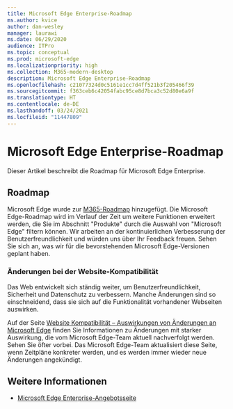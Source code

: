 ```yaml
---
title: Microsoft Edge Enterprise-Roadmap
ms.author: kvice
author: dan-wesley
manager: laurawi
ms.date: 06/29/2020
audience: ITPro
ms.topic: conceptual
ms.prod: microsoft-edge
ms.localizationpriority: high
ms.collection: M365-modern-desktop
description: Microsoft Edge Enterprise-Roadmap
ms.openlocfilehash: c21077324d0c5161e1cc7d4ff521b3f205466f39
ms.sourcegitcommit: f363ceb6c42054fabc95ce8d7bca3c52d80e6a9f
ms.translationtype: HT
ms.contentlocale: de-DE
ms.lasthandoff: 03/24/2021
ms.locfileid: "11447809"
---
```

# <a name="microsoft-edge-enterprise-roadmap"></a>Microsoft Edge Enterprise-Roadmap

Dieser Artikel beschreibt die Roadmap für Microsoft Edge Enterprise.

## <a name="roadmap"></a>Roadmap

Microsoft Edge wurde zur [M365-Roadmap](https://www.microsoft.com/microsoft-365/roadmap?filters=&searchterms=Microsoft%2CEdge) hinzugefügt. Die Microsoft Edge-Roadmap wird im Verlauf der Zeit um weitere Funktionen erweitert werden, die Sie im Abschnitt "Produkte" durch die Auswahl von "Microsoft Edge" filtern können. Wir arbeiten an der kontinuierlichen Verbesserung der Benutzerfreundlichkeit und würden uns über Ihr Feedback freuen. Sehen Sie sich an, was wir für die bevorstehenden Microsoft Edge-Versionen geplant haben. 

### <a name="site-compatibility-changes"></a>Änderungen bei der Website-Kompatibilität

Das Web entwickelt sich ständig weiter, um Benutzerfreundlichkeit, Sicherheit und Datenschutz zu verbessern. Manche Änderungen sind so einschneidend, dass sie sich auf die Funktionalität vorhandener Webseiten auswirken.

Auf der Seite [Website Kompatibilität – Auswirkungen von Änderungen an Microsoft Edge](/microsoft-edge/web-platform/site-impacting-changes) finden Sie Informationen zu Änderungen mit starker Auswirkung, die vom Microsoft Edge-Team aktuell nachverfolgt werden. Sehen Sie öfter vorbei. Das Microsoft Edge-Team aktualisiert diese Seite, wenn Zeitpläne konkreter werden, und es werden immer wieder neue Änderungen angekündigt.

## <a name="see-also"></a>Weitere Informationen

- [Microsoft Edge Enterprise-Angebotsseite](https://aka.ms/EdgeEnterprise)